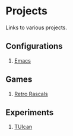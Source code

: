 
# Projects

Links to various projects.


## Configurations

1. [Emacs](https://github.com/REPPL/emacs.d)


## Games

1. [Retro Rascals](https://github.com/REPPL/Retro-Rascals-Game)


## Experiments

1. [TUIcan](https://github.com/REPPL/TUIcan)

